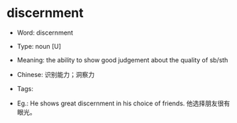 # discernment

- Word: discernment

- Type: noun [U]
- Meaning: the ability to show good judgement about the quality of sb/sth
- Chinese: 识别能力；洞察力
- Tags: 
- Eg.: He shows great discernment in his choice of friends. 他选择朋友很有眼光。

